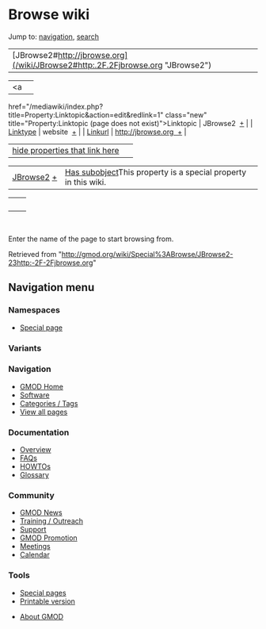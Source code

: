 <div id="mw-page-base" class="noprint">

</div>

<div id="mw-head-base" class="noprint">

</div>

<div id="content" class="mw-body" role="main">

<span id="top"></span>

<div id="mw-js-message" style="display:none;">

</div>



# <span dir="auto">Browse wiki</span>

<div id="bodyContent">

<div id="contentSub">

</div>

<div id="jump-to-nav" class="mw-jump">

Jump to: [navigation](#mw-navigation), [search](#p-search)

</div>

<div id="mw-content-text">

|  |  |
|----|----|
| [JBrowse2#http://jbrowse.org](/wiki/JBrowse2#http:.2F.2Fjbrowse.org "JBrowse2") |  |

|  |  |
|----|----|
| <a
href="/mediawiki/index.php?title=Property:Linktopic&amp;action=edit&amp;redlink=1"
class="new"
title="Property:Linktopic (page does not exist)">Linktopic</a> | <span class="smwb-value">JBrowse2  <span class="smwsearch">[+](/wiki/Special%3ASearchByProperty/Linktopic/JBrowse2 "Special%3ASearchByProperty/Linktopic/JBrowse2")</span></span> |
| [Linktype](/wiki/Property:Linktype "Property:Linktype") | <span class="smwb-value">website  <span class="smwsearch">[+](/wiki/Special%3ASearchByProperty/Linktype/website "Special%3ASearchByProperty/Linktype/website")</span></span> |
| <a
href="/mediawiki/index.php?title=Property:Linkurl&amp;action=edit&amp;redlink=1"
class="new" title="Property:Linkurl (page does not exist)">Linkurl</a> | <span class="smwb-value">http://jbrowse.org  <span class="smwsearch">[+](/wiki/Special%3ASearchByProperty/Linkurl/http:-2F-2Fjbrowse.org "Special%3ASearchByProperty/Linkurl/http:-2F-2Fjbrowse.org")</span></span> |

<span id="smw_browse_incoming"></span>

|  |  |
|----|----|
| [hide properties that link here](/mediawiki/index.php?title=Special:Browse&offset=0&dir=out&article=JBrowse2%23http%3A%2F%2Fjbrowse.org)  |  |

|  |  |
|----|----|
| <span class="smwb-ivalue">[JBrowse2](/wiki/JBrowse2 "JBrowse2") <span class="smwbrowse">[+](/wiki/Special%3ABrowse/JBrowse2 "Special%3ABrowse/JBrowse2")</span></span> | <span class="smw-highlighter" data-type="1" state="inline" data-title="Property"><span class="smwbuiltin">[Has subobject](/wiki/Property:Has_subobject "Property:Has subobject")</span><span class="smwttcontent">This property is a special property in this wiki.</span></span> |

|     |     |
|-----|-----|
|     |     |

 

Enter the name of the page to start browsing from.  

</div>

<div class="printfooter">

Retrieved from
"<http://gmod.org/wiki/Special%3ABrowse/JBrowse2-23http:-2F-2Fjbrowse.org>"

</div>

<div id="catlinks" class="catlinks catlinks-allhidden">

</div>

<div class="visualClear">

</div>

</div>

</div>

<div id="mw-navigation">

## Navigation menu

<div id="mw-head">



<div id="left-navigation">

<div id="p-namespaces" class="vectorTabs" role="navigation"
aria-labelledby="p-namespaces-label">

### Namespaces

- <span id="ca-nstab-special">[Special
  page](/wiki/Special%3ABrowse/JBrowse2-23http:-2F-2Fjbrowse.org "This is a special page, you cannot edit the page itself")</span>

</div>

<div id="p-variants" class="vectorMenu emptyPortlet" role="navigation"
aria-labelledby="p-variants-label">

### 

### Variants[](#)

<div class="menu">

</div>

</div>

</div>





</div>



</div>

</div>

</div>

<div id="mw-panel">

<div id="p-logo" role="banner">

<a href="/wiki/Main_Page"
style="background-image: url(http://gmod.org/images/GMOD-cogs.png);"
title="Visit the main page"></a>

</div>

<div id="p-Navigation" class="portal" role="navigation"
aria-labelledby="p-Navigation-label">

### Navigation

<div class="body">

- <span id="n-GMOD-Home">[GMOD Home](/wiki/Main_Page)</span>
- <span id="n-Software">[Software](/wiki/GMOD_Components)</span>
- <span id="n-Categories-.2F-Tags">[Categories /
  Tags](/wiki/Categories)</span>
- <span id="n-View-all-pages">[View all
  pages](/wiki/Special:AllPages)</span>

</div>

</div>

<div id="p-Documentation" class="portal" role="navigation"
aria-labelledby="p-Documentation-label">

### Documentation

<div class="body">

- <span id="n-Overview">[Overview](/wiki/Overview)</span>
- <span id="n-FAQs">[FAQs](/wiki/Category%3AFAQ)</span>
- <span id="n-HOWTOs">[HOWTOs](/wiki/Category%3AHOWTO)</span>
- <span id="n-Glossary">[Glossary](/wiki/Glossary)</span>

</div>

</div>

<div id="p-Community" class="portal" role="navigation"
aria-labelledby="p-Community-label">

### Community

<div class="body">

- <span id="n-GMOD-News">[GMOD News](/wiki/GMOD_News)</span>
- <span id="n-Training-.2F-Outreach">[Training /
  Outreach](/wiki/Training_and_Outreach)</span>
- <span id="n-Support">[Support](/wiki/Support)</span>
- <span id="n-GMOD-Promotion">[GMOD
  Promotion](/wiki/GMOD_Promotion)</span>
- <span id="n-Meetings">[Meetings](/wiki/Meetings)</span>
- <span id="n-Calendar">[Calendar](/wiki/Calendar)</span>

</div>

</div>

<div id="p-tb" class="portal" role="navigation"
aria-labelledby="p-tb-label">

### Tools

<div class="body">

- <span id="t-specialpages"><a href="/wiki/Special:SpecialPages" accesskey="q"
  title="A list of all special pages [q]">Special pages</a></span>
- <span id="t-print"><a
  href="/mediawiki/index.php?title=Special%3ABrowse/JBrowse2-23http:-2F-2Fjbrowse.org&amp;printable=yes"
  rel="alternate" accesskey="p"
  title="Printable version of this page [p]">Printable version</a></span>

</div>

</div>

</div>

</div>

<div id="footer" role="contentinfo">

- <span id="footer-places-about">[About
  GMOD](/wiki/GMOD:About "GMOD:About")</span>

<!-- -->






</div>
